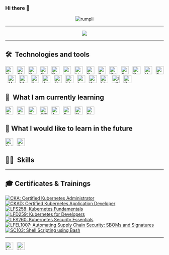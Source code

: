 ### Hi there 👋

<p align="center"> <img src="https://komarev.com/ghpvc/?username=rumpli" alt="rumpli" /> </p>

---

<p align="center">  
  <img src="https://quotes-github-readme.vercel.app/api?type=horizontal&theme=monokai" />
</p>

---

## 🛠  Technologies and tools

[<img src="https://img.shields.io/badge/Kubernetes-282C34?logo=kubernetes&logoColor=FFFFFF&labelColor=326CE5" alt="Kubernetes logo" title="Kubernetes" height="25" />][tech_tools_anchor]
&nbsp;
[<img src="https://img.shields.io/badge/CloudFoundry-282C34?logo=cloudfoundry&logoColor=FFFFFF&labelColor=0C9ED5" alt="CloudFoundry_logo" title="CloudFoundry" height="25" />][tech_tools_anchor]
&nbsp;
[<img src="https://img.shields.io/badge/BOSH-282C34?logo=bosh&logoColor=FFFFFF&labelColor=4AB0E1" alt="Bosh_logo" title="BOSH" height="25" />][tech_tools_anchor]
&nbsp;
[<img src="https://img.shields.io/badge/Concourse-282C34?logo=concourse&logoColor=FFFFFF&labelColor=3398DC" alt="Concourse_logo" title="Concourse" height="25" />][tech_tools_anchor]
&nbsp;
[<img src="https://img.shields.io/badge/Bash-282C34?logo=gnubash&logoColor=FFFFFF&labelColor=4EAA25" alt="Bash_logo" title="Bash" height="25" />][tech_tools_anchor]
&nbsp;
[<img src="https://img.shields.io/badge/ZSH-282C34?logo=zsh&logoColor=FFFFFF&labelColor=F15A24" alt="zsh_logo" title="ZSH" height="25" />][tech_tools_anchor]
&nbsp;
[<img src="https://img.shields.io/badge/Linux-282C34?logo=linux&logoColor=FFFFFF&labelColor=FCC624" alt="Linux_logo" title="Linux" height="25" />][tech_tools_anchor]
&nbsp;
[<img src="https://img.shields.io/badge/Docker-282C34?logo=docker&logoColor=FFFFFF&labelColor=2496ED" alt="Docker_logo" title="Docker" height="25" />][tech_tools_anchor]
&nbsp;
[<img src="https://img.shields.io/badge/Redhat-282C34?logo=redhat&logoColor=FFFFFF&labelColor=EE0000" alt="Redhat_logo" title="Redhat" height="25" />][tech_tools_anchor]
&nbsp;
[<img src="https://img.shields.io/badge/Git-282C34?logo=git&logoColor=FFFFFF&labelColor=F05032" alt="Git_logo" title="Git" height="25" />][tech_tools_anchor]
&nbsp;
[<img src="https://img.shields.io/badge/RabbitMQ-282C34?logo=rabbitmq&logoColor=FFFFFF&labelColor=FF6600" alt="Rabbitmq_logo" title="RabbitMQ" height="25" />][tech_tools_anchor]
&nbsp;
[<img src="https://img.shields.io/badge/Python-282C34?logo=python&logoColor=FFFFFF&labelColor=3776AB" alt="Python_logo" title="Python" height="25" />][tech_tools_anchor]
&nbsp;
[<img src="https://img.shields.io/badge/Helm-282C34?logo=helm&logoColor=FFFFFF&labelColor=0F1689" alt="Helm_logo" title="Helm" height="25" />][tech_tools_anchor]
&nbsp;
[<img src="https://img.shields.io/badge/Terraform-282C34?logo=terraform&logoColor=FFFFFF&labelColor=844FBA" alt="Terraform_logo" title="Terraform" height="25" />][tech_tools_anchor]
&nbsp;
[<img src="https://img.shields.io/badge/MongoDB-282C34?logo=mongodb&logoColor=FFFFFF&labelColor=47A248" alt="Mongodb_logo" title="MongoDB" height="25" />][tech_tools_anchor]
&nbsp;
[<img src="https://img.shields.io/badge/MariaDB-282C34?logo=mariadb&logoColor=FFFFFF&labelColor=003545" alt="Mariadb_logo" title="MariaDB" height="25" />][tech_tools_anchor]
&nbsp;
[<img src="https://img.shields.io/badge/Redis-282C34?logo=redis&logoColor=FFFFFF&labelColor=DC382D" alt="Redis_logo" title="Redis" height="25" />][tech_tools_anchor]
&nbsp;
[<img src="https://img.shields.io/badge/Ansible-282C34?logo=ansible&logoColor=FFFFFF&labelColor=EE0000" alt="Ansible_logo" title="Ansible" height="25" />][tech_tools_anchor]
&nbsp;
[<img src="https://img.shields.io/badge/ElasticStack-282C34?logo=elasticstack&logoColor=FFFFFF&labelColor=005571" alt="Elasticstack_logo" title="ElasticStack" height="25" />][tech_tools_anchor]
&nbsp;
[<img src="https://img.shields.io/badge/ElasticSearch-282C34?logo=elasticsearch&logoColor=FFFFFF&labelColor=005571" alt="Elasticsearch_logo" title="ElasticSearch" height="25" />][tech_tools_anchor]
&nbsp;
[<img src="https://img.shields.io/badge/Logstash-282C34?logo=logstash&logoColor=FFFFFF&labelColor=005571" alt="Logstash_logo" title="Logstash" height="25" />][tech_tools_anchor]
&nbsp;
[<img src="https://img.shields.io/badge/Kibana-282C34?logo=kibana&logoColor=FFFFFF&labelColor=005571" alt="Kibana_logo" title="Kibana" height="25" />][tech_tools_anchor]
&nbsp;
[<img src="https://img.shields.io/badge/ElasticCloudEnterprise-282C34?logo=elasticcloud&logoColor=FFFFFF&labelColor=005571" alt="Elasticcloud_logo" title="ElasticCloud" height="25" />][tech_tools_anchor]
&nbsp;
[<img src="https://img.shields.io/badge/InfluxDB-282C34?logo=influxdb&logoColor=FFFFFF&labelColor=22ADF6" alt="Influxdb_logo" title="InfluxDB" height="25" />][tech_tools_anchor]
&nbsp;
[<img src="https://img.shields.io/badge/Grafana-282C34?logo=grafana&logoColor=FFFFFF&labelColor=F46800" alt="Grafana_logo" title="Grafana" height="25" />][tech_tools_anchor]
&nbsp;

## 🌱  What I am currently learning

[<img src="https://img.shields.io/badge/OpenTofu-282C34?logo=opentofu&logoColor=FFFFFF&labelColor=FFDA18" alt="Opentofu_logo" title="OpenTofu" height="25" />][tech_tools_anchor]
&nbsp;
[<img src="https://img.shields.io/badge/Go-282C34?logo=go&logoColor=FFFFFF&labelColor=00ADD8" alt="Go_logo" title="Go" height="25" />][tech_tools_anchor]
&nbsp;
[<img src="https://img.shields.io/badge/PostgreSQL-282C34?logo=postgresql&logoColor=FFFFFF&labelColor=4169E1" alt="PostgreSQL_logo" title="PostgreSQL" height="25" />][tech_tools_anchor]
&nbsp;
[<img src="https://img.shields.io/badge/Cilium-282C34?logo=cilium&logoColor=FFFFFF&labelColor=F8C517" alt="Cilium_logo" title="Cilium" height="25" />][tech_tools_anchor]
&nbsp;
[<img src="https://img.shields.io/badge/Argo-282C34?logo=argo&logoColor=FFFFFF&labelColor=EF7B4D" alt="Argo_logo" title="Argo" height="25" />][tech_tools_anchor]
&nbsp;
[<img src="https://img.shields.io/badge/Prometheus-282C34?logo=prometheus&logoColor=FFFFFF&labelColor=E6522C" alt="Prometheus_logo" title="Prometheus" height="25" />][tech_tools_anchor]
&nbsp;
[<img src="https://img.shields.io/badge/FluentD-282C34?logo=fluentd&logoColor=FFFFFF&labelColor=0E83C8" alt="Fluentd_logo" title="FluentD" height="25" />][tech_tools_anchor]
&nbsp;
[<img src="https://img.shields.io/badge/FluentBit-282C34?logo=fluentbit&logoColor=FFFFFF&labelColor=49BDA5" alt="Fluentbit_logo" title="FluentBit" height="25" />][tech_tools_anchor]
&nbsp;

## 🔮  What I would like to learn in the future

[<img src="https://img.shields.io/badge/Solidity-282C34?logo=solidity&logoColor=FFFFFF&labelColor=363636" alt="Solidity_logo" title="Solidity" height="25" />][tech_tools_anchor]
&nbsp;
[<img src="https://img.shields.io/badge/DnD-282C34?logo=dungeonsanddragons&logoColor=FFFFFF&labelColor=ED1C24" alt="Dnd_logo" title="DnD" height="25" />][tech_tools_anchor]
&nbsp;

## 💪🏻  Skills



[tech_tools_anchor]: #

<!--
**rumpli/rumpli** is a ✨ _special_ ✨ repository because its `README.md` (this file) appears on your GitHub profile.

Here are some ideas to get you started:

- 🔭 I’m currently working on ...
- 🌱 I’m currently learning ...
- 👯 I’m looking to collaborate on ...
- 🤔 I’m looking for help with ...
- 💬 Ask me about ...
- 📫 How to reach me: ...
- 😄 Pronouns: ...
- ⚡ Fun fact: ...
-->

---

## 🎓  Certificates & Trainings

<!--START_SECTION:badges-->
[![CKA: Certified Kubernetes Administrator](https://images.credly.com/size/110x110/images/8b8ed108-e77d-4396-ac59-2504583b9d54/cka_from_cncfsite__281_29.png)](http://www.credly.com/badges/efc9b2b8-8a1b-473e-a62d-c025202ddc14 "CKA: Certified Kubernetes Administrator")
[![CKAD: Certified Kubernetes Application Developer](https://images.credly.com/size/110x110/images/f88d800c-5261-45c6-9515-0458e31c3e16/ckad_from_cncfsite.png)](http://www.credly.com/badges/286757c3-ea16-48ec-b23d-4787c624664e "CKAD: Certified Kubernetes Application Developer")
[![LFS258: Kubernetes Fundamentals](https://images.credly.com/size/110x110/images/9e4096f6-038b-4c0a-ad60-832ef84cbf14/LF_logobadge.png)](http://www.credly.com/badges/fc67b0c9-d0aa-458f-8137-704fe865030e "LFS258: Kubernetes Fundamentals")
[![LFD259: Kubernetes for Developers](https://images.credly.com/size/110x110/images/5c15c611-e2dc-44ad-b39e-503bed8804c7/LF_logobadge.png)](http://www.credly.com/badges/9ce83fd2-7c07-4806-b2b0-44c67b730985 "LFD259: Kubernetes for Developers")
[![LFS260: Kubernetes Security Essentials](https://images.credly.com/size/110x110/images/6157ec8e-09df-4704-a18b-470487576817/LF_logobadge.png)](http://www.credly.com/badges/73e7e102-df32-4d11-8b96-e144891966d0 "LFS260: Kubernetes Security Essentials")
[![LFEL1007: Automating Supply Chain Security: SBOMs and Signatures](https://images.credly.com/size/110x110/images/3ca1d92e-0ffb-49bd-ba51-7b680fcb0c35/image.png)](http://www.credly.com/badges/df7f8462-2656-4418-a24a-6148f50ad710 "LFEL1007: Automating Supply Chain Security: SBOMs and Signatures")
[![SC103: Shell Scripting using Bash](https://images.credly.com/size/110x110/images/62ed61bd-120c-487b-8d0f-aea54f414b2b/image.png)](http://www.credly.com/badges/55c04a23-8bcc-49d9-8d3a-983dc0c1936d "SC103: Shell Scripting using Bash")
<!--END_SECTION:badges-->

---

[<img src="https://img.shields.io/badge/LinkedIn-282C34?logo=linkedin&logoColor=FFFFFF&labelColor=0A66C2" alt="Linkedin_logo" title="LinkedIn" height="25" />](https://www.linkedin.com/in/englert/)
&nbsp;
[<img src="https://img.shields.io/badge/LinuxFoundation-282C34?logo=linuxfoundation&logoColor=FFFFFF&labelColor=003366" alt="Linuxfoundation_logo" title="LinuxFoundation" height="25" />](https://openprofile.dev/profile/Rumpli)
&nbsp;

